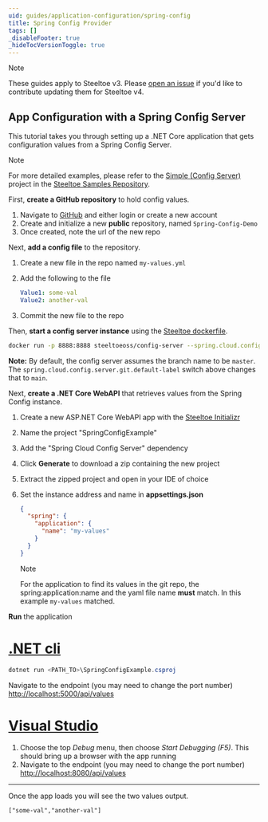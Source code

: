 ```yaml
---
uid: guides/application-configuration/spring-config
title: Spring Config Provider
tags: []
_disableFooter: true
_hideTocVersionToggle: true
---
```


> [!NOTE]
> These guides apply to Steeltoe v3. Please [open an issue](https://github.com/SteeltoeOSS/Documentation/issues/new/choose) if you'd like to contribute updating them for Steeltoe v4.

## App Configuration with a Spring Config Server

This tutorial takes you through setting up a .NET Core application that gets configuration values from a Spring Config Server.

> [!NOTE]
> For more detailed examples, please refer to the [Simple (Config Server)](https://github.com/SteeltoeOSS/Samples/tree/main/Configuration/src/Simple) project in the [Steeltoe Samples Repository](https://github.com/SteeltoeOSS/Samples).

First, **create a GitHub repository** to hold config values.

1. Navigate to [GitHub](https://github.com) and either login or create a new account
1. Create and initialize a new **public** repository, named `Spring-Config-Demo`
1. Once created, note the url of the new repo

Next, **add a config file** to the repository.

1. Create a new file in the repo named `my-values.yml`
1. Add the following to the file

   ```yml
   Value1: some-val
   Value2: another-val
   ```

1. Commit the new file to the repo

Then, **start a config server instance** using the [Steeltoe dockerfile](https://github.com/steeltoeoss/dockerfiles).

```bash
docker run -p 8888:8888 steeltoeoss/config-server --spring.cloud.config.server.git.default-label=main --spring.cloud.config.server.git.uri=<NEW_REPO_URL>
```

**Note:** By default, the config server assumes the branch name to be `master`. The `spring.cloud.config.server.git.default-label` switch above changes that to `main`.

Next, **create a .NET Core WebAPI** that retrieves values from the Spring Config instance.

1. Create a new ASP.NET Core WebAPI app with the [Steeltoe Initializr](https://start.steeltoe.io)
1. Name the project "SpringConfigExample"
1. Add the "Spring Cloud Config Server" dependency
1. Click **Generate** to download a zip containing the new project
1. Extract the zipped project and open in your IDE of choice
1. Set the instance address and name in **appsettings.json**

   ```json
   {
     "spring": {
       "application": {
         "name": "my-values"
       }
     }
   }
   ```

   > [!NOTE]
   > For the application to find its values in the git repo, the spring:application:name and the yaml file name **must** match. In this example `my-values` matched.

**Run** the application

# [.NET cli](#tab/cli)

```powershell
dotnet run <PATH_TO>\SpringConfigExample.csproj
```

Navigate to the endpoint (you may need to change the port number) [http://localhost:5000/api/values](http://localhost:5000/api/values)

# [Visual Studio](#tab/vs)

1. Choose the top _Debug_ menu, then choose _Start Debugging (F5)_. This should bring up a browser with the app running
1. Navigate to the endpoint (you may need to change the port number) [http://localhost:8080/api/values](http://localhost:8080/api/values)

---

Once the app loads you will see the two values output.

`["some-val","another-val"]`
